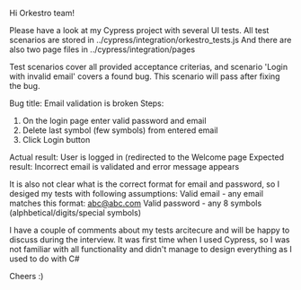 Hi Orkestro team!

Please have a look at my Cypress project with several UI tests.
All test scenarios are stored in ../cypress/integration/orkestro_tests.js
And there are also two page files in ../cypress/integration/pages

Test scenarios cover all provided acceptance criterias, and scenario 'Login with invalid email' covers a found bug.
This scenario will pass after fixing the bug.

Bug title: Email validation is broken
Steps:
1. On the login page enter valid password and email
2. Delete last symbol (few symbols) from entered email
3. Click Login button

Actual result: User is logged in (redirected to the Welcome page
Expected result: Incorrect email is validated and error message appears

It is also not clear what is the correct format for email and password, so I desiged my tests with following assumptions:
Valid email - any email matches this format: abc@abc.com
Valid password - any 8 symbols (alphbetical/digits/special symbols)

I have a couple of comments about my tests arcitecure and will be happy to discuss during the interview. 
It was first time when I used Cypress, so I was not familiar with all functionality and didn't manage to
design everything as I used to do with C#

Cheers :)
